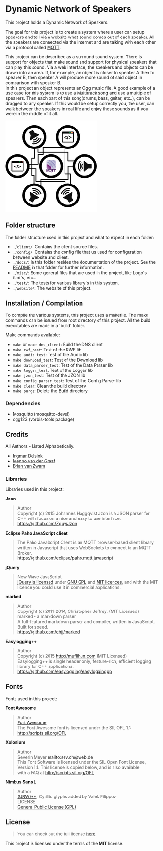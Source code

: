 # Dynamic Network of Speakers

This project holds a Dynamic Network of Speakers.

The goal for this project is to create a system where a user can setup speakers
and tell via a website what sound comes out of each speaker.
All the speakers are connected via the internet and are talking with each other
via a protocol called [MQTT](http://mqtt.org/).


This project can be described as a surround sound system.
There is support for objects that make sound and support for physical speakers that can play this sound.
Via a web interface, the speakers and objects can be drawn into an area.
If, for example, an object is closer to speaker A then to speaker B, then speaker A will produce more sound of said object in comparison with speaker B.  
In this project an object represents an Ogg music file.
A good example of a use case for this system is to use a [Multitrack song](https://en.wikipedia.org/wiki/Multitrack_recording) and use a multiple of speakers.
Then each part of this song(drums, bass, guitar, etc..), can be dragged to any speaker.
If this would be setup correctly you, the user, can walk between the speakers in real life and enjoy these sounds as if you were in the middle of it all.

<img src="./misc/logo/dynamic_network_of_speakers.png" alt="DNS" width="300">

## Folder structure

The folder structure used in this project and what to expect in each folder:

-   `./client/`: Contains the client source files.
-   `./config/`: Contains the config file that us used for configuration between website and client.
-   `./docs/`: In this folder resides the documentation of the project. See the [README](./docs/README.md) in that folder for further information.
-   `./misc/`: Some general files that are used in the project, like Logo's, font's, etc...
-   `./test/`: The tests for various library's in this system.
-   `./website/`: The website of this project.

## Installation / Compilation

To compile the various systems, this project uses a makefile.
The make commands can be issued from root directory of this project.
All the build executables are made in a 'build' folder.

Make commands available:

- `make` or `make dns_client`: Build the DNS client
- `make rwf_test`: Test of the RWF lib
- `make audio_test`: Test of the Audio lib
- `make download_test`: Test of the Download lib
- `make data_parser_test`: Test of the Data Parser lib
- `make logger_test`: Test of the Logger lib
- `make jzon_test`: Test of the JZON lib
- `make config_parser_test`: Test of the Config Parser lib
- `make clean`: Clean the build directory
- `make purge`: Delete the Build directory

### Dependencies

- Mosquitto (mosquitto-devel)
- ogg123 (vorbis-tools package)

## Credits

All Authors - Listed Alphabetically.

-   [Ingmar Delsink](https://github.com/MrCrazyID)
-   [Menno van der Graaf](https://github.com/Mercotui)
-   [Brian van Zwam](https://github.com/Gerwie)

### Libraries

Libraries used in this project:

**Jzon**  

> Author  
> Copyright (c) 2015 Johannes Haggqvist
> Jzon is a JSON parser for C++ with focus on a nice and easy to use interface.
> <https://github.com/Zguy/Jzon>

**Eclipse Paho JavaScript client**  

> The Paho JavaScript Client is an MQTT browser-based client library written
> in Javascript that uses WebSockets to connect to an MQTT Broker.  
> <https://github.com/eclipse/paho.mqtt.javascript>

**jQuery**

> New Wave JavaScript  
> [jQuery is licensed](http://jquery.org/license) under [GNU GPL](http://www.gnu.org/licenses/gpl.html) and [MIT licences](http://www.opensource.org/licenses/mit-license.php), and with the MIT licence you could use it in commercial applications.

**marked**

> Author  
> Copyright (c) 2011-2014, Christopher Jeffrey. (MIT Licensed)  
> marked - a markdown parser  
> A full-featured markdown parser and compiler, written in JavaScript.
> Built for speed.  
> <https://github.com/chjj/marked>  

**Easylogging++**

> Author  
> Copyright (c) 2015 <http://muflihun.com> (MIT Licensed)  
> Easylogging++ is single header only, feature-rich, efficient logging library for C++ applications.   
> <https://github.com/easylogging/easyloggingpp>  

## Fonts

Fonts used in this project:

**Font Awesome**  

> Author  
> [Fort Awesome](https://fortawesome.github.io/Font-Awesome/)  
> The Font Awesome font is licensed under the SIL OFL 1.1:  
> <http://scripts.sil.org/OFL>  

**Xolonium**

> Author  
> Severin Meyer <mailto:sev.ch@web.de>  
> This Font Software is licensed under the SIL Open Font License,  
>  Version 1.1. This license is copied below, and is also available  
> with a FAQ at <http://scripts.sil.org/OFL>

**Nimbus Sans L**

> Author  
> [(URW)++](https://www.urwpp.de); Cyrillic glyphs added by Valek Filippov  
> LICENSE  
> [General Public License (GPL)](http://www.fsf.org/licenses/gpl.html)

## License

> You can check out the full license [here](./LICENSE)

This project is licensed under the terms of the **MIT** license.
